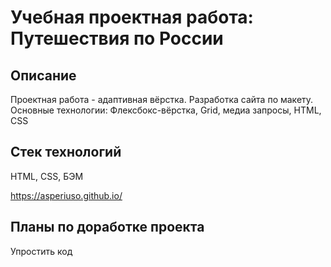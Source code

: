 # Учебная проектная работа: Путешествия по России

## Описание
Проектная работа - адаптивная вёрстка. Разработка сайта по макету. 
Основные технологии: Флексбокс-вёрстка, Grid, медиа запросы, HTML, CSS

## Стек технологий
HTML, CSS, БЭМ

https://asperiuso.github.io/

## Планы по доработке проекта
Упростить код
